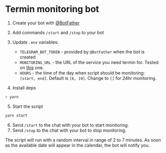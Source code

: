 # Termin monitoring bot 

1. Create your bot with [@BotFather](https://t.me/BotFather)
2. Add commands `/start` and `/stop` to your bot
3. Update `.env` variables:
   - `TELEGRAM_BOT_TOKEN` - provided by `@BotFather` when the bot is created
   - `MONITORING_URL` - the URL of the service you need termin for. Tested on [this](https://service.berlin.de/dienstleistung/120691/en/) one.
   - `HOURS` - the time of the day when script should be monitoring: `[start, end]`. Default is `[6, 19]`. Change to `[]` for 24hr monitoring. 

4. Install deps
```bash
> yarn 
```

5. Start the script
```bash
yarn start 
```

6. Send `/start` to the chat with your bot to start monitoring.
7. Send `/stop` to the chat with your bot to stop monitoring.

The script will run with a random interval in range of 2 to 7 minutes. As soon as the available date will appear in the calendar, the bot will notify you.
